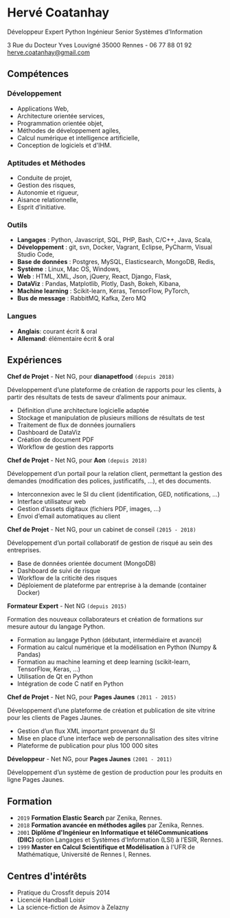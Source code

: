 # Hervé Coatanhay

Développeur Expert Python
Ingénieur Senior Systèmes d'Information

3 Rue du Docteur Yves Louvigné
35000 Rennes - 06 77 88 01 92
herve.coatanhay@gmail.com

## Compétences

### Développement

- Applications Web,
- Architecture orientée services,
- Programmation orientée objet,
- Méthodes de développement agiles,
- Calcul numérique et intelligence artificielle,
- Conception de logiciels et d'IHM.

### Aptitudes et Méthodes

- Conduite de projet,
- Gestion des risques,
- Autonomie et rigueur,
- Aisance relationnelle,
- Esprit d’initiative.

### Outils

- __Langages__ : Python, Javascript, SQL, PHP, Bash, C/C++, Java, Scala,
- __Développement__ : git, svn, Docker, Vagrant, Eclipse, PyCharm, Visual Studio Code,
- __Base de données__ : Postgres, MySQL, Elasticsearch, MongoDB, Redis,
- __Système__ : Linux, Mac OS, Windows,	
- __Web__ : HTML, XML, Json, jQuery, React, Django, Flask,
- __DataViz__ : Pandas, Matplotlib, Plotly, Dash, Bokeh, Kibana,
- __Machine learning__ : Scikit-learn, Keras, TensorFlow, PyTorch,
- __Bus de message__ : RabbitMQ, Kafka, Zero MQ

### Langues

- __Anglais__: courant écrit & oral
- __Allemand__: élémentaire écrit & oral 

## Expériences

__Chef de Projet__ - Net NG, pour __dianapetfood__
`(depuis 2018)`

Développement d’une plateforme de création de rapports pour les clients, à partir des résultats de tests de saveur d’aliments pour animaux. 
- Définition d’une architecture logicielle adaptée
- Stockage et manipulation de plusieurs millions de résultats de test
- Traitement de flux de données journaliers
- Dashboard de DataViz
- Création de document PDF
- Workflow de gestion des rapports

__Chef de Projet__ - Net NG, pour __Aon__
`(depuis 2018)`

Développement d’un portail pour la relation client, permettant la gestion des demandes (modification des polices, justificatifs, …), et des documents.
- Interconnexion avec le SI du client (identification, GED, notifications, …)
- Interface utilisateur web
- Gestion d’assets digitaux (fichiers PDF, images, …)
- Envoi d’email automatiques au client

__Chef de Projet__ - Net NG, pour un cabinet de conseil
`(2015 - 2018)`

Développement d’un portail collaboratif de gestion de risqué au sein des entreprises.
- Base de données orientée document (MongoDB)
- Dashboard de suivi de risque
- Workflow de la criticité des risques
- Déploiement de plateforme par entreprise à la demande (container Docker)

__Formateur Expert__ - Net NG
`(depuis 2015)`

Formation des nouveaux collaborateurs et création de formations sur mesure autour du langage Python.
- Formation au langage Python (débutant, intermédiaire et avancé)
- Formation au calcul numérique et la modélisation en Python (Numpy & Pandas)
- Formation au machine learning et deep learning (scikit-learn, TensorFlow, Keras, …)
- Utilisation de Qt en Python
- Intégration de code C natif en Python

__Chef de Projet__ - Net NG, pour __Pages Jaunes__
`(2011 - 2015)`

Développement d’une plateforme de création et publication de site vitrine pour les clients de Pages Jaunes.
- Gestion d’un flux XML important provenant du SI
- Mise en place d’une interface web de personnalisation des sites vitrine
- Plateforme de publication pour plus 100 000 sites

__Développeur__ - Net NG, pour __Pages Jaunes__
`(2001 - 2011)`

Développement d’un système de gestion de production pour les produits en ligne Pages Jaunes.

## Formation

- `2019` __Formation Elastic Search__
par Zenika, Rennes.
- `2018` __Formation avancée en méthodes agiles__
par Zenika, Rennes.
- `2001` __Diplôme d'Ingénieur en Informatique et téléCommunications (DIIC)__
option Langages et Systèmes d'Information (LSI)
à l’ESIR, Rennes.
- `1999` __Master en Calcul Scientifique et Modélisation__
à l'UFR de Mathématique, Université de Rennes I, Rennes.

## Centres d'intérêts

- Pratique du Crossfit depuis 2014
- Licencié Handball Loisir
- La science-fiction de Asimov à Zelazny
